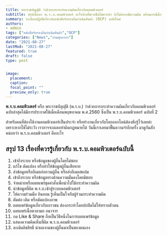 ```yaml
---
title: พระราชบัญญัติ ว่าด้วยการกระทำความผิดเกี่ยวกับคอมพิวเตอร์
subtitle: สรุปเนื้อหา พ.ร.บ.คอมพิวเตอร์ อะไรบ้างที่ชาวเน็ตไม่ควรทำ ถ้าไม่อยากมีความผิด พร้อมกรณึศึกษาน่ารู้
summary: ระเบียบปฏิบัติเกี่ยวกับหนังสือรับรองถิ่นกำเนิดสินค้า (OCP) ฉบับใหม่
authors:
- admin
tags: ["หนังสือรับรองถิ่นกำเนิดสินค้า","OCP"]
categories: ["News","กรมศุลกากร"]
date: "2021-08-27"
lastMod: "2021-08-27"
featured: true
draft: false
type: post


image:
  placement: 
  caption: 
  focal_point: ""
  preview_only: true
---
```


**พ.ร.บ.คอมพิวเตอร์** หรือ พระราชบัญญัติ (พ.ร.บ.) ว่าด้วยการกระทำความผิดเกี่ยวกับคอมพิวเตอร์ ฉบับล่าสุดได้มีการประกาศใช้เมื่อเดือนพฤษภาคม พ.ศ.2560 ซึ่งเป็น พ.ร.บ.คอมพิวเตอร์ ฉบับที่ 2

สำหรับคนที่ต้องใช้งานคอมพิวเตอร์เป็นประจำ หรือทำงานเกี่ยวกับโลกออกไลน์ต้องพึงรู้ไว้เลยค่ะ เพราะหากใช้ไม่ระวัง เราอาจจะเผลอทำผิดกฎหมายได้ วันนี้เราเลยมาฟื้นความจำอีกครั้ง มาดูกันสักหน่อยว่า พ.ร.บ.คอมพิวเตอร์ คืออะไร

## สรุป 13 เรื่องที่ควรรู้เกี่ยวกับ พ.ร.บ.คอมพิวเตอร์ฉบับนี้

1.  เข้าถึงระบบ หรือข้อมูลของผู้อื่นโดยไม่ชอบ
2.  แก้ไข ดัดแปลง หรือทำให้ข้อมูลผู้อื่นเสียหาย
3.  ส่งข้อมูลหรืออีเมลก่อกวนผู้อื่น หรือส่งอีเมลสแปม
4.  เข้าถึงระบบ หรือข้อมูลทางด้านความมั่นคงโดยมิชอบ
5.  จำหน่ายหรือเผยแพร่ชุดคำสั่งเพื่อนำไปใช้กระทำความผิด
6.  นำข้อมูลที่ผิด พ.ร.บ.เข้าสู่ระบบคอมพิวเตอร์
7.  ให้ความร่วมมือ ยินยอม รู้เห็นเป็นใจกับผู้ร่วมกระทำความผิด
8.  ตัดต่อ เติม หรือดัดแปลงภาพ
9.  เผยแพร่ข้อมูลเกี่ยวกับเยาวชน ต้องกระทำโดยปกปิดไม่ให้ทราบตัวตน
10. เผยแพร่เนื้อหาลามก อนาจาร
11. กด Like & Share ถือเป็นวิธีหนึ่งในการเผยแพร่ข้อมูล
12. แสดงความคิดเห็นที่ผิด พ.ร.บ.คอมพิวเตอร์
13. ละเมิดลิขสิทธิ์ นำผลงานของผู้อื่นมาเป็นของตนเอง
